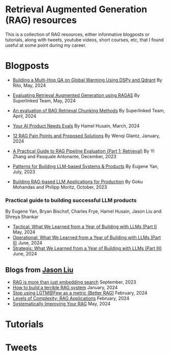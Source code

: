 # Retrieval Augmented Generation (RAG) resources

This is a collection of RAG resources, either informative blogposts or tutorials, along with tweets, youtube videos, short courses, etc, that I found useful at some point during my career.

# Blogposts


- [Building a Multi-Hop QA on Global Warming Using DSPy and Qdrant](https://rito.hashnode.dev/building-a-multi-hop-qa-with-dspy-and-qdrant) By Rito, May, 2024

- [Evaluating Retrieval Augmented Generation using RAGAS](https://superlinked.com/vectorhub/articles/retrieval-augmented-generation-eval-qdrant-ragas) By Superlinked Team, May, 2024

- [An evaluation of RAG Retrieval Chunking Methods](https://superlinked.com/vectorhub/articles/evaluation-rag-retrieval-chunking-methods) By Superlinked Team, April, 2024
 
- [Your AI Product Needs Evals](https://hamel.dev/blog/posts/evals/) By Hamel Husain, March, 2024

- [12 RAG Pain Points and Proposed Solutions](https://towardsdatascience.com/12-rag-pain-points-and-proposed-solutions-43709939a28c) By Wenqi Glantz, January, 2024

- [A Practical Guide to RAG Pipeline Evaluation (Part 1: Retrieval)](https://blog.relari.ai/a-practical-guide-to-rag-pipeline-evaluation-part-1-27a472b09893) By Yi Zhang and Pasquale Antonante, December, 2023

- [Patterns for Building LLM-based Systems & Products](https://eugeneyan.com/writing/llm-patterns/) By Eugene Yan, July, 2023

- [Building RAG-based LLM Applications for Production](https://www.anyscale.com/blog/a-comprehensive-guide-for-building-rag-based-llm-applications-part-1) By Goku Mohandas and Philipp Moritz, October, 2023


### Practical guide to building successful LLM products

By Eugene Yan, Bryan Bischof, Charles Frye, Hamel Husain, Jason Liu and Shreya Shankar

- [Tactical: What We Learned from a Year of Building with LLMs (Part I)](https://www.oreilly.com/radar/what-we-learned-from-a-year-of-building-with-llms-part-i/) May, 2024
- [Operational: What We Learned from a Year of Building with LLMs (Part II)](https://www.oreilly.com/radar/what-we-learned-from-a-year-of-building-with-llms-part-ii/) June, 2024
- [Strategis: What We Learned from a Year of Building with LLMs (Part III)](https://www.oreilly.com/radar/what-we-learned-from-a-year-of-building-with-llms-part-iii-strategy/) June, 2024

## Blogs from [Jason Liu](https://jxnl.co/writing/category/rag)

- [RAG is more than just embedding search](https://jxnl.co/writing/2023/09/17/rag-is-more-than-embeddings/) September, 2023
- [How to build a terrible RAG system](https://jxnl.co/writing/2024/01/07/inverted-thinking-rag/) January, 2024
- [Stop using LGTM@Few as a metric (Better RAG)](https://jxnl.co/writing/2024/02/05/when-to-lgtm-at-k/) February, 2024
- [Levels of Complexity: RAG Applications](https://jxnl.co/writing/2024/02/28/levels-of-complexity-rag-applications/) February, 2024
- [Systematically Improving Your RAG](https://jxnl.co/writing/2024/05/22/systematically-improving-your-rag/) May, 2024

# Tutorials

# Tweets


